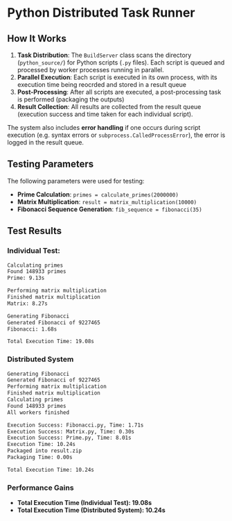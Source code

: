 # Python Distributed Task Runner

## How It Works
1. **Task Distribution**: The ``BuildServer`` class scans the directory (``python_source/``) for Python scripts (``.py`` files). Each script is queued and processed by worker processes running in parallel.
2. **Parallel Execution**: Each script is executed in its own process, with its execution time being reocrded and stored in a result queue
3. **Post-Processing**: After all scripts are executed, a post-processing task is performed (packaging the outputs)
4. **Result Collection**: All results are collected from the result queue (execution success and time taken for each individual script).

The system also includes **error handling** if one occurs during script execution (e.g. syntax errors or ``subprocess.CalledProcessError``), the error is logged in the result queue. 

## Testing Parameters
The following parameters were used for testing:
- **Prime Calculation**: ```primes = calculate_primes(2000000)```
- **Matrix Multiplication**: ```result = matrix_multiplication(10000)```
- **Fibonacci Sequence Generation**: ```fib_sequence = fibonacci(35)```

## Test Results
### Individual Test:
```bash
Calculating primes
Found 148933 primes
Prime: 9.13s

Performing matrix multiplication
Finished matrix multiplication
Matrix: 8.27s

Generating Fibonacci
Generated Fibonacci of 9227465
Fibonacci: 1.68s

Total Execution Time: 19.08s
```

### Distributed System
```bash
Generating Fibonacci
Generated Fibonacci of 9227465
Performing matrix multiplication
Finished matrix multiplication
Calculating primes
Found 148933 primes
All workers finished

Execution Success: Fibonacci.py, Time: 1.71s
Execution Success: Matrix.py, Time: 0.30s
Execution Success: Prime.py, Time: 8.01s
Execution Time: 10.24s
Packaged into result.zip
Packaging Time: 0.00s

Total Execution Time: 10.24s
```

### Performance Gains
- **Total Execution Time (Individual Test): 19.08s**
- **Total Execution Time (Distributed System): 10.24s**

